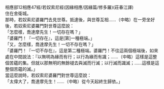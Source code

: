 相應部12相應47經/若奴索尼經(因緣相應/因緣篇/修多羅)(莊春江譯)  
住在舍衛城。  
那時，若奴索尼婆羅門去見世尊。抵達後，與世尊互相……（中略）在一旁坐好後，若奴索尼婆羅門對世尊這麼說：  
「怎麼樣，喬達摩先生！一切存在嗎？」  
「婆羅門！『一切存在』，這是[第]一種極端。」  
「又，怎麼樣，喬達摩先生！一切不存在嗎？」  
「婆羅門！『一切不存在』，這是第二種極端。婆羅門！不往這兩個極端後，如來處在中間說法：『以無明為緣而有行；以行為緣而有識；……（中略）這樣是這整個苦蘊的集。但就以那無明的無餘褪去與滅而行滅；以行滅而識滅；……這樣是這整個苦蘊的滅。」  
當這麼說時，若奴索尼婆羅門對世尊這麼說：  
「太偉大了，喬達摩先生！……（中略）從今天起終生歸依。」  
  
  

